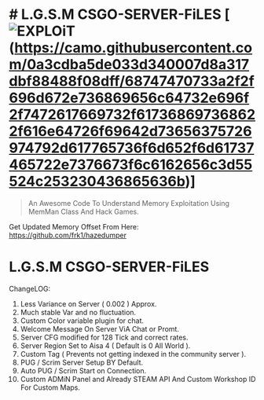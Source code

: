 # # L.G.S.M CSGO-SERVER-FiLES [![EXPLOiT](https://cdn.rawgit.com/sindresorhus/awesome/d7305f38d29fed78fa85652e3a63e154dd8e8829/media/badge.svg)(https://camo.githubusercontent.com/0a3cdba5de033d340007d8a317dbf88488f08dff/68747470733a2f2f696d672e736869656c64732e696f2f7472617669732f617368697368622f616e64726f69642d73656375726974792d617765736f6d652f6d61737465722e7376673f6c6162656c3d55524c253230436865636b)]
> An Awesome Code To Understand Memory Exploitation Using MemMan Class And Hack Games.

Get Updated Memory Offset From Here: https://github.com/frk1/hazedumper



# L.G.S.M CSGO-SERVER-FiLES
ChangeLOG:
1) Less Variance on Server ( 0.002 ) Approx.
2) Much stable Var and no fluctuation.
3) Custom Color variable plugin for chat.
4) Welcome Message On Server ViA Chat or Promt.
5) Server CFG modified for 128 Tick and correct rates.
6) Server Region Set to Aisa 4 ( Default is 0 All World ).
7) Custom Tag ( Prevents not getting indexed in the community server ).
8) PUG / Scrim Server Setup BY Default.
9) Auto PUG / Scrim Start on Connection.
10) Custom ADMiN Panel and Already STEAM API And Custom Workshop ID For Custom Maps.

